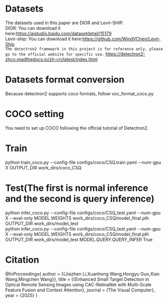Datasets  
====
The datasets used in this paper are DIOR and Levir-SHIP.  
DIOR: 
You can download it here:https://aistudio.baidu.com/datasetdetail/15179  
Levir-ship: 
You can download it here:https://github.com/WindVChen/Levir-Ship  
`The detectron2 framework in this project is for reference only, please go to the official website for specific use.`
https://detectron2-zhcn.readthedocs.io/zh-cn/latest/index.html  

Datasets format conversion
=
Because detectron2 supports coco formats, follow voc_format_coco.py  

COCO setting
=
You need to set up COCO following the official tutorial of Detectron2.  

Train
=
python train_coco.py --config-file configs/coco/CSQ.train.yaml --num-gpu X OUTPUT_DIR work_dirs/coco_CSQ  

Test(The first is normal inference and the second is query inference)
=
python infer_coco.py --config-file configs/coco/CSQ_test.yaml --num-gpu X --eval-only MODEL.WEIGHTS work_dirs/coco_CSQ/model_final.pth OUTPUT_DIR work_dirs/model_test   
python infer_coco.py --config-file configs/coco/CSQ_test.yaml --num-gpu X --eval-only MODEL.WEIGHTS work_dirs/coco_CSQ/model_final.pth OUTPUT_DIR work_dirs/model_test MODEL.QUERY.QUERY_INFER True  

Citation
=
@InProceedings{
    author    = {{Jiazhen Li,Xuanhong Wang,Hongyu Guo,Xian Wang,Mingchen Wang}},
    title     = {{Enhanced Small Target Detection in Optical Remote Sensing Images using CAC-RetinaNet with Multi-Scale Feature Fusion and Context Attention},
    journal =   {The Visual Computer},
    year      = {2025}
}



